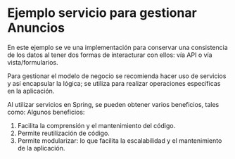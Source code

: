 # Ejemplo servicio para gestionar Anuncios

En este ejemplo se ve una implementación para conservar una consistencia de los datos al tener dos formas de interacturar con ellos: vía API o vía vista/formularios. 

Para gestionar el modelo de negocio se recomienda hacer uso de servicios y así encapsular la lógica; se utiliza para realizar operaciones específicas en la aplicación.

Al utilizar servicios en Spring, se pueden obtener varios beneficios, tales como:
Algunos beneficios: 
1. Facilita la comprensión y el mantenimiento del código.
2. Permite reutilización de código.
3. Permite modularizar: lo que facilita la escalabilidad y el mantenimiento de la aplicación.